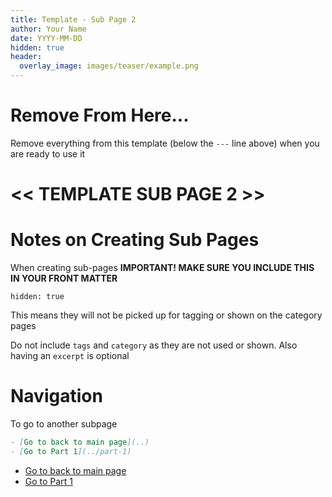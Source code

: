 ```yaml
---
title: Template - Sub Page 2
author: Your Name
date: YYYY-MM-DD
hidden: true
header:
  overlay_image: images/teaser/example.png
---
```

# Remove From Here...
Remove everything from this template (below the `---` line above) when you are ready to use it


# << TEMPLATE SUB PAGE 2 >>


# Notes on Creating Sub Pages
When creating sub-pages **IMPORTANT! MAKE SURE YOU INCLUDE THIS IN YOUR FRONT MATTER**
```
hidden: true
```
This means they will not be picked up for tagging or shown on the category pages

Do not include `tags` and `category` as they are not used or shown. Also having an `excerpt` is optional 


# Navigation
To go to another subpage
```md
- [Go to back to main page](..)
- [Go to Part 1](../part-1)
```

- [Go to back to main page](..)
- [Go to Part 1](../part-1)